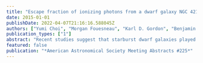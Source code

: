 ```yaml
---
title: "Escape fraction of ionizing photons from a dwarf galaxy NGC 4214"
date: 2015-01-01
publishDate: 2022-04-07T21:16:16.588045Z
authors: ["Yumi Choi", "Morgan Fouesneau", "Karl D. Gordon", "Benjamin F. Williams", "Julianne Dalcanton", "Daniel R. Weisz", "Heddy Arab", "Karin Sandstrom", "Andrew E. Dolphin"]
publication_types: ["1"]
abstract: "Recent studies suggest that starburst dwarf galaxies played an important role in the early universe. Because these galaxies dominate by number, their leaked ionizing photons are likely main contributors to the reionization of the intergalactic medium (IGM). However, the complex structure of the interstellar medium (ISM) even at the pc scale makes it hard to predict the escape fraction of ionizing photons from high-redshift galaxies accurately. Analogues to their high-redshift counterparts, nearby starburst dwarf galaxies provide excellent laboratories to study the impact of star formation on the surrounding ISM and IGM in detail. Thanks to its proximity, the dwarf galaxy, NGC 4214, has been imaged with the high-resolution of WFC3 on HST from the near-UV to the near-IR (F225W, F336W, F438W, F814W, F110W, and F160W). These observations yielded measurements of the broad spectral energy distributions (SEDs) for ensuremath∼36,000 resolved stars within this galaxy. We developed a probabilistic tool (Bayesian Extinction and Stellar Tool, a.k.a. BEAST) to simultaneously infer from their SEDs the stellar properties of individual stars and the intervening dust properties along the line of sight to each star. With the aid of BEAST, we are able to infer the intrinsic ionizing flux produced by individual stars. By comparing this intrinsic ionizing flux with the flux that is used to ionize the ISM in the galaxy, derived based on the extinction-corrected Hensuremathα emission, we can estimate the escape fraction and its local variation within the galaxy. Our preliminary results show that the global UV leakage of NGC 4214 is ensuremath∼10%."
featured: false
publication: "*American Astronomical Society Meeting Abstracts #225*"
---
```


